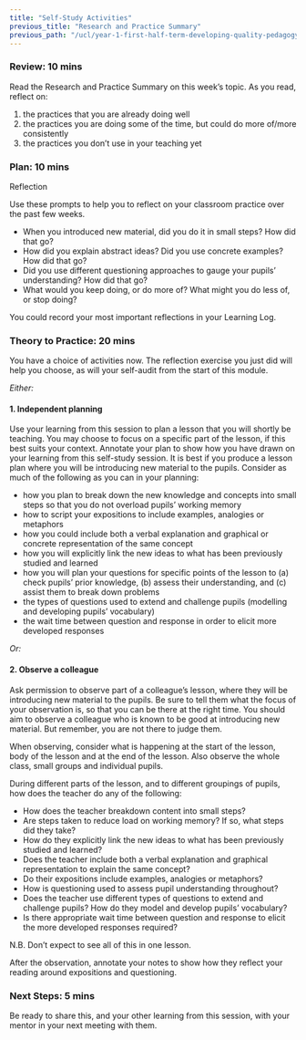 ```yaml
---
title: "Self-Study Activities"
previous_title: "Research and Practice Summary"
previous_path: "/ucl/year-1-first-half-term-developing-quality-pedagogy-part-1/spring-week-3-ect-research-and-practice-summary"
---
```



### Review: 10 mins

Read the Research and Practice Summary on this week’s topic. As you read, reflect on:

1. the practices that you are already doing well
2. the practices you are doing some of the time, but could do more of/more consistently
3. the practices you don’t use in your teaching yet

### Plan: 10 mins

Reflection

Use these prompts to help you to reflect on your classroom practice over the past few weeks.

- When you introduced new material, did you do it in small steps? How did that go?
- How did you explain abstract ideas? Did you use concrete examples? How did that go?
- Did you use different questioning approaches to gauge your pupils’ understanding? How did that go?
- What would you keep doing, or do more of? What might you do less of, or stop doing?

You could record your most important reflections in your Learning Log.

### Theory to Practice: 20 mins

You have a choice of activities now. The reflection exercise you just did will help you choose, as will your self-audit from the start of this module.

_Either:_

#### 1. Independent planning

Use your learning from this session to plan a lesson that you will shortly be teaching. You may choose to focus on a specific part of the lesson, if this best suits your context. Annotate your plan to show how you have drawn on your learning from this self-study session. It is best if you produce a lesson plan where you will be introducing new material to the pupils. Consider as much of the following as you can in your planning:

- how you plan to break down the new knowledge and concepts into small steps so that you do not overload pupils’ working memory
- how to script your expositions to include examples, analogies or metaphors
- how you could include both a verbal explanation and graphical or concrete representation of the same concept
- how you will explicitly link the new ideas to what has been previously studied and learned
- how you will plan your questions for specific points of the lesson to (a) check pupils’ prior knowledge, (b) assess their understanding, and (c) assist them to break down problems
- the types of questions used to extend and challenge pupils (modelling and developing pupils’ vocabulary)
- the wait time between question and response in order to elicit more developed responses

_Or:_

#### 2. Observe a colleague

Ask permission to observe part of a colleague’s lesson, where they will be introducing new material to the pupils. Be sure to tell them what the focus of your observation is, so that you can be there at the right time. You should aim to observe a colleague who is known to be good at introducing new material. But remember, you are not there to judge them.

When observing, consider what is happening at the start of the lesson, body of the lesson and at the end of the lesson. Also observe the whole class, small groups and individual pupils.

During different parts of the lesson, and to different groupings of pupils, how does the teacher do any of the following:

- How does the teacher breakdown content into small steps?
- Are steps taken to reduce load on working memory? If so, what steps did they take?
- How do they explicitly link the new ideas to what has been previously studied and learned?
- Does the teacher include both a verbal explanation and graphical representation to explain the same concept?
- Do their expositions include examples, analogies or metaphors?
- How is questioning used to assess pupil understanding throughout?
- Does the teacher use different types of questions to extend and challenge pupils? How do they model and develop pupils’ vocabulary?
- Is there appropriate wait time between question and response to elicit the more developed responses required?

N.B. Don’t expect to see all of this in one lesson.

After the observation, annotate your notes to show how they reflect your reading around expositions and questioning.

### Next Steps: 5 mins

Be ready to share this, and your other learning from this session, with your mentor in your next meeting with them.

